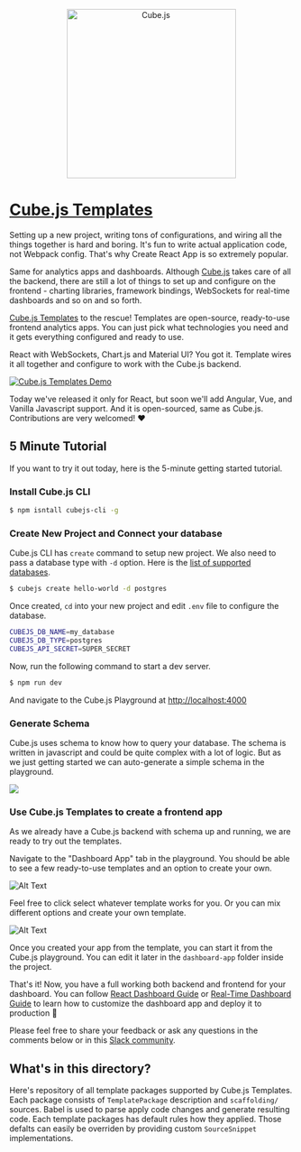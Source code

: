 <p align="center"><a href="https://cube.dev"><img src="https://i.imgur.com/zYHXm4o.png" alt="Cube.js" width="300px"></a></p>

# [Cube.js Templates](https://cube.dev/templates/)

Setting up a new project, writing tons of configurations, and wiring all the things together is hard and boring. It's fun to write actual application code, not Webpack config. That's why Create React App is so extremely popular. 

Same for analytics apps and dashboards. Although [Cube.js](https://github.com/cube-js/cube.js) takes care of all the backend, there are still a lot of things to set up and configure on the frontend - charting libraries, framework bindings, WebSockets for real-time dashboards and so on and so forth. 

[Cube.js Templates](https://cube.dev/templates/) to the rescue! Templates are open-source, ready-to-use frontend analytics apps. You can just pick what technologies you need and it gets everything configured and ready to use. 

React with WebSockets, Chart.js and Material UI? You got it. Template wires it all together and configure to work with the Cube.js backend. 

[![Cube.js Templates Demo](https://img.youtube.com/vi/YsbF95tbSAQ/0.jpg)](https://www.youtube.com/watch?v=YsbF95tbSAQ)

Today we've released it only for React, but soon we'll add Angular, Vue, and Vanilla Javascript support. And it is open-sourced, same as Cube.js. Contributions are very welcomed! ❤️


## 5 Minute Tutorial

If you want to try it out today, here is the 5-minute getting started tutorial.

### Install Cube.js CLI


```bash
$ npm isntall cubejs-cli -g 
```

### Create New Project and Connect your database

Cube.js CLI has `create` command to setup new project. We also need to pass a database type with `-d` option. Here is the [list of supported databases](https://cube.dev/docs/connecting-to-the-database).

```bash
$ cubejs create hello-world -d postgres
```

Once created, `cd` into your new project and edit `.env` file to configure the database.

```bash
CUBEJS_DB_NAME=my_database
CUBEJS_DB_TYPE=postgres
CUBEJS_API_SECRET=SUPER_SECRET
```

Now, run the following command to start a dev server.

```bash
$ npm run dev
```

And navigate to the Cube.js Playground at [http://localhost:4000](http://localhost:4000)

### Generate Schema

Cube.js uses schema to know how to query your database. The schema is written in javascript and could be quite complex with a lot of logic. But as we just getting started we can auto-generate a simple schema in the playground. 

![](https://react-dashboard.cube.dev/images/1-screenshot-1.png)

### Use Cube.js Templates to create a frontend app
As we already have a Cube.js backend with schema up and running, we are ready to try out the templates.

Navigate to the "Dashboard App" tab in the playground. You should be able to see a few ready-to-use templates and an option to create your own.

![Alt Text](https://thepracticaldev.s3.amazonaws.com/i/1suc88w9p7b6w16yr6xk.png)

Feel free to click select whatever template works for you. Or you can mix different options and create your own template.

![Alt Text](https://thepracticaldev.s3.amazonaws.com/i/hxgrw6qdcmp68vjzbyfg.png)

Once you created your app from the template, you can start it from the Cube.js playground. You can edit it later in the `dashboard-app` folder inside the project. 

That's it! Now, you have a full working both backend and frontend for your dashboard. You can follow [React Dashboard Guide](https://react-dashboard.cube.dev/) or [Real-Time Dashboard Guide](https://real-time-dashboard.cube.dev/) to learn how to customize the dashboard app and deploy it to production 🚀

Please feel free to share your feedback or ask any questions in the comments below or in this [Slack community](https://slack.cube.dev/).

## What's in this directory?

Here's repository of all template packages supported by Cube.js Templates.
Each package consists of `TemplatePackage` description and `scaffolding/` sources.
Babel is used to parse apply code changes and generate resulting code.
Each template packages has default rules how they applied. 
Those defalts can easily be overriden by providing custom `SourceSnippet` implementations.
